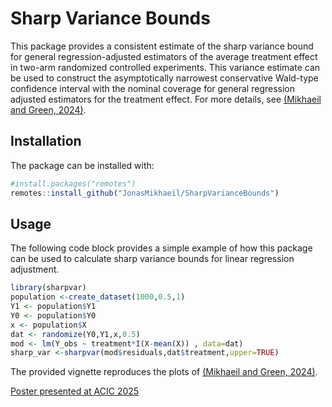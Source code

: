# Sharp Variance Bounds

This package provides a consistent estimate of the sharp variance bound for general regression-adjusted estimators of the average treatment effect in two-arm randomized controlled experiments. This variance estimate can be used to construct the asymptotically narrowest conservative Wald-type confidence interval with the nominal coverage for general regression adjusted estimators for the treatment effect. For more details, see [(Mikhaeil and Green, 2024)](https://arxiv.org/abs/2411.00191).

## Installation 
The package can be installed with:

```r
#install.packages("remotes") 
remotes::install_github("JonasMikhaeil/SharpVarianceBounds")
```
## Usage
The following code block provides a simple example of how this package can be used to calculate sharp variance bounds for linear regression adjustment.
```r
library(sharpvar)
population <-create_dataset(1000,0.5,1)
Y1 <- population$Y1
Y0 <- population$Y0
x <- population$X
dat <- randomize(Y0,Y1,x,0.5)
mod <- lm(Y_obs ~ treatment*I(X-mean(X)) , data=dat)
sharp_var <-sharpvar(mod$residuals,dat$treatment,upper=TRUE)
```

The provided vignette reproduces the plots of [(Mikhaeil and Green, 2024)](https://arxiv.org/abs/2411.00191).
 
[Poster presented at ACIC 2025](ACIC_poser.pdf)

